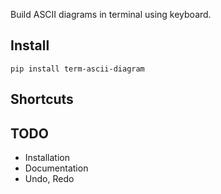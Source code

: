 Build ASCII diagrams in terminal using keyboard.

## Install

```
pip install term-ascii-diagram
```

## Shortcuts

## TODO

- Installation
- Documentation
- Undo, Redo